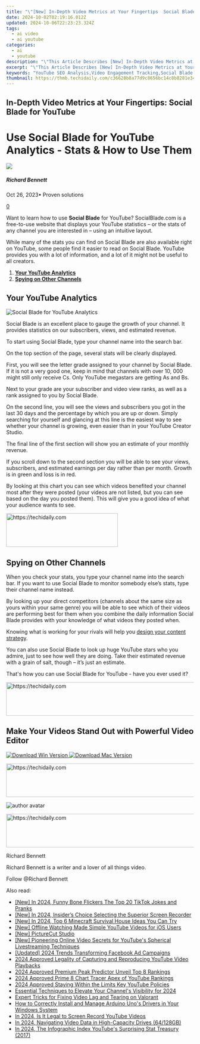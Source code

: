 ```yaml
---
title: "\"[New] In-Depth Video Metrics at Your Fingertips  Social Blade for YouTube\""
date: 2024-10-02T02:19:16.012Z
updated: 2024-10-06T22:23:23.324Z
tags:
  - ai video
  - ai youtube
categories:
  - ai
  - youtube
description: "\"This Article Describes [New] In-Depth Video Metrics at Your Fingertips: Social Blade for YouTube\""
excerpt: "\"This Article Describes [New] In-Depth Video Metrics at Your Fingertips: Social Blade for YouTube\""
keywords: "YouTube SEO Analysis,Video Engagement Tracking,Social Blade Insights,Content Performance Metrics,Social Media Video Analytics,View Duration Monitoring,Audience Retention Rate"
thumbnail: https://thmb.techidaily.com/c36628b8a77d9c8656bc14c8b8281e34c21620e4322ca2c6d47a165e3e9293b6.png
---
```


## In-Depth Video Metrics at Your Fingertips: Social Blade for YouTube

# Use Social Blade for YouTube Analytics - Stats & How to Use Them

![](https://images.wondershare.com/filmora/article-images/richard-bennett.jpg)

##### Richard Bennett

 Oct 26, 2023• Proven solutions

[0](#commentsBoxSeoTemplate)

Want to learn how to use **Social Blade** for YouTube? SocialBlade.com is a free-to-use website that displays your YouTube statistics – or the stats of any channel you are interested in – using an intuitive layout.

While many of the stats you can find on Social Blade are also available right on YouTube, some people find it easier to read on Social Blade. YouTube provides you with a lot of information, and a lot of it might not be useful to all creators.

1. [**Your YouTube Analytics**](#yourstats)
2. [**Spying on Other Channels**](#spy)

## Your YouTube Analytics

![Social Blade for YouTube Analytics](https://images.wondershare.com/filmora/article-images/social-blade-youtube-analytics.jpg)

Social Blade is an excellent place to gauge the growth of your channel. It provides statistics on our subscribers, views, and estimated revenue.

To start using Social Blade, type your channel name into the search bar.

On the top section of the page, several stats will be clearly displayed.

First, you will see the letter grade assigned to your channel by Social Blade. If it is not a very good one, keep in mind that channels with over 10, 000 might still only receive Cs. Only YouTube megastars are getting As and Bs.

Next to your grade are your subscriber and video view ranks, as well as a rank assigned to you by Social Blade.

On the second line, you will see the views and subscribers you got in the last 30 days and the percentage by which you are up or down. Simply searching for yourself and glancing at this line is the easiest way to see whether your channel is growing, even easier than in your YouTube Creator Studio.

The final line of the first section will show you an estimate of your monthly revenue.

If you scroll down to the second section you will be able to see your views, subscribers, and estimated earnings per day rather than per month. Growth is in green and loss is in red.

By looking at this chart you can see which videos benefited your channel most after they were posted (your videos are not listed, but you can see based on the day you posted them). This will give you a good idea of what your audience wants to see.

<!-- affiliate ads begin -->
<a href="https://aligracehair.sjv.io/c/5597632/1902289/19272" target="_top" id="1902289">
  <img src="//a.impactradius-go.com/display-ad/19272-1902289" border="0" alt="https://techidaily.com" width="300" height="90"/>
</a>
<img height="0" width="0" src="https://aligracehair.sjv.io/i/5597632/1902289/19272" style="position:absolute;visibility:hidden;" border="0" />
<!-- affiliate ads end -->

## Spying on Other Channels

When you check your stats, you type your channel name into the search bar. If you want to use Social Blade to monitor somebody else’s stats, type their channel name instead.

By looking up your direct competitors (channels about the same size as yours within your same genre) you will be able to see which of their videos are performing best for them when you combine the daily information Social Blade provides with your knowledge of what videos they posted when.

Knowing what is working for your rivals will help you [design your content strategy](https://tools.techidaily.com/wondershare/filmora/download/).

You can also use Social Blade to look up huge YouTube stars who you admire, just to see how well they are doing. Take their estimated revenue with a grain of salt, though – it’s just an estimate.

 That's how you can use Social Blade for YouTube - have you ever used it?

<!-- affiliate ads begin -->
<a href="https://appsumo.8odi.net/c/5597632/2037346/7443" target="_top" id="2037346">
  <img src="//a.impactradius-go.com/display-ad/7443-2037346" border="0" alt="https://techidaily.com" width="728" height="90"/>
</a>
<img height="0" width="0" src="https://appsumo.8odi.net/i/5597632/2037346/7443" style="position:absolute;visibility:hidden;" border="0" />
<!-- affiliate ads end -->

## Make Your Videos Stand Out with Powerful Video Editor

[![Download Win Version](https://images.wondershare.com/filmora/guide/download-btn-win.jpg) ](https://tools.techidaily.com/wondershare/filmora/download/) [![Download Mac Version](https://images.wondershare.com/filmora/guide/download-btn-mac.jpg) ](https://tools.techidaily.com/wondershare/filmora/download/)

<!-- affiliate ads begin -->
<a href="https://ephamedtechinc.pxf.io/c/5597632/2137209/26400" target="_top" id="2137209">
  <img src="//a.impactradius-go.com/display-ad/26400-2137209" border="0" alt="https://techidaily.com" width="728" height="90"/>
</a>
<img height="0" width="0" src="https://ephamedtechinc.pxf.io/i/5597632/2137209/26400" style="position:absolute;visibility:hidden;" border="0" />
<!-- affiliate ads end -->

![author avatar](https://images.wondershare.com/filmora/article-images/richard-bennett.jpg)

<!-- affiliate ads begin -->
<a href="https://appsumo.8odi.net/c/5597632/2144284/7443" target="_top" id="2144284">
  <img src="//a.impactradius-go.com/display-ad/7443-2144284" border="0" alt="https://techidaily.com" width="728" height="90"/>
</a>
<img height="0" width="0" src="https://appsumo.8odi.net/i/5597632/2144284/7443" style="position:absolute;visibility:hidden;" border="0" />
<!-- affiliate ads end -->

Richard Bennett

Richard Bennett is a writer and a lover of all things video.

Follow @Richard Bennett

<ins class="adsbygoogle"
      style="display:block"
      data-ad-client="ca-pub-7571918770474297"
      data-ad-slot="8358498916"
      data-ad-format="auto"
      data-full-width-responsive="true"></ins>

<span class="atpl-alsoreadstyle">Also read:</span>
<div><ul>
<li><a href="https://tiktok-videos.techidaily.com/new-in-2024-funny-bone-flickers-the-top-20-tiktok-jokes-and-pranks/"><u>[New] In 2024, Funny Bone Flickers The Top 20 TikTok Jokes and Pranks</u></a></li>
<li><a href="https://screen-recording.techidaily.com/new-in-2024-insiders-choice-selecting-the-superior-screen-recorder/"><u>[New] In 2024, Insider’s Choice Selecting the Superior Screen Recorder</u></a></li>
<li><a href="https://screen-sharing-recording.techidaily.com/new-in-2024-top-6-minecraft-survival-house-ideas-you-can-try/"><u>[New] In 2024, Top 6 Minecraft Survival House Ideas You Can Try</u></a></li>
<li><a href="https://youtube-help.techidaily.com/new-offline-watching-made-simple-youtube-videos-for-ios-users/"><u>[New] Offline Watching Made Simple YouTube Videos for iOS Users</u></a></li>
<li><a href="https://youtube-help.techidaily.com/new-picturecut-studio/"><u>[New] PictureCut Studio</u></a></li>
<li><a href="https://youtube-help.techidaily.com/new-pioneering-online-video-secrets-for-youtubes-spherical-livestreaming-techniques/"><u>[New] Pioneering Online Video Secrets for YouTube's Spherical Livestreaming Techniques</u></a></li>
<li><a href="https://facebook-video-content.techidaily.com/updated-2024-trends-transforming-facebook-ad-campaigns/"><u>[Updated] 2024 Trends Transforming Facebook Ad Campaigns</u></a></li>
<li><a href="https://youtube-help.techidaily.com/2024-approved-legality-of-capturing-and-reproducing-youtube-video-playbacks/"><u>2024 Approved Legality of Capturing and Reproducing YouTube Video Playbacks</u></a></li>
<li><a href="https://youtube-help.techidaily.com/2024-approved-premium-peak-predictor-unveil-top-8-rankings/"><u>2024 Approved Premium Peak Predictor Unveil Top 8 Rankings</u></a></li>
<li><a href="https://youtube-web.techidaily.com/approved-prime-8-chart-tracer-apex-of-youtube-rankings/"><u>2024 Approved Prime 8 Chart Tracer Apex of YouTube Rankings</u></a></li>
<li><a href="https://youtube-help.techidaily.com/2024-approved-staying-within-the-limits-key-youtube-policies/"><u>2024 Approved Staying Within the Limits Key YouTube Policies</u></a></li>
<li><a href="https://youtube-videos.techidaily.com/essential-techniques-to-elevate-your-channels-visibility-for-2024/"><u>Essential Techniques to Elevate Your Channel's Visibility for 2024</u></a></li>
<li><a href="https://win-howtos.techidaily.com/expert-tricks-for-fixing-video-lag-and-tearing-on-valorant/"><u>Expert Tricks for Fixing Video Lag and Tearing on Valorant</u></a></li>
<li><a href="https://hardware-updates.techidaily.com/how-to-correctly-install-and-manage-arduino-unos-drivers-in-your-windows-system/"><u>How to Correctly Install and Manage Arduino Uno's Drivers in Your Windows System</u></a></li>
<li><a href="https://youtube-help.techidaily.com/in-2024-is-it-legal-to-screen-record-youtube-videos/"><u>In 2024, Is It Legal to Screen Record YouTube Videos</u></a></li>
<li><a href="https://extra-support.techidaily.com/in-2024-navigating-video-data-in-high-capacity-drives-64128gb/"><u>In 2024, Navigating Video Data in High-Capacity Drives (64/128GB)</u></a></li>
<li><a href="https://youtube-help.techidaily.com/in-2024-the-infographic-index-youtubes-surprising-stat-treasury-2017/"><u>In 2024, The Infographic Index YouTube's Surprising Stat Treasury (2017)</u></a></li>
</ul></div>

